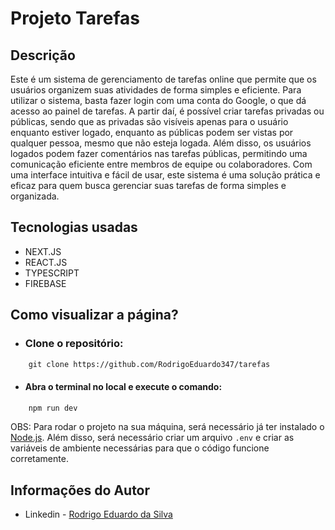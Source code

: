 # Projeto Tarefas

## Descrição
Este é um sistema de gerenciamento de tarefas online que permite que os usuários organizem suas atividades de forma simples e eficiente. Para utilizar o sistema, basta fazer login com uma conta do Google, o que dá acesso ao painel de tarefas. A partir daí, é possível criar tarefas privadas ou públicas, sendo que as privadas são visíveis apenas para o usuário enquanto estiver logado, enquanto as públicas podem ser vistas por qualquer pessoa, mesmo que não esteja logada. Além disso, os usuários logados podem fazer comentários nas tarefas públicas, permitindo uma comunicação eficiente entre membros de equipe ou colaboradores. Com uma interface intuitiva e fácil de usar, este sistema é uma solução prática e eficaz para quem busca gerenciar suas tarefas de forma simples e organizada.

## Tecnologias usadas
- NEXT.JS
- REACT.JS
- TYPESCRIPT
- FIREBASE

## Como visualizar a página? 
- ### Clone o repositório:
```html
    git clone https://github.com/RodrigoEduardo347/tarefas
```
- #### Abra o terminal no local e execute o comando:
```html
    npm run dev
``` 

OBS: Para rodar o projeto na sua máquina, será necessário já ter instalado o [Node.js](https://nodejs.org/pt-br/). Além disso, será necessário criar um arquivo ```.env``` e criar as variáveis de ambiente necessárias para que o código funcione corretamente.

## Informações do Autor

- Linkedin - [Rodrigo Eduardo da Silva](https://www.linkedin.com/in/redusilva/)